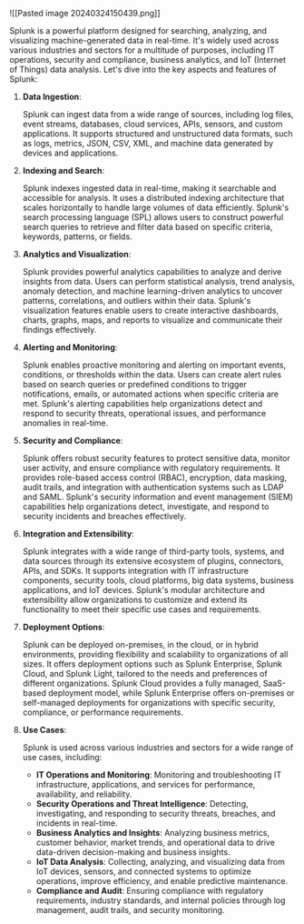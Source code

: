 
![[Pasted image 20240324150439.png]]

Splunk is a powerful platform designed for searching, analyzing, and visualizing machine-generated data in real-time. It's widely used across various industries and sectors for a multitude of purposes, including IT operations, security and compliance, business analytics, and IoT (Internet of Things) data analysis. Let's dive into the key aspects and features of Splunk:

1. **Data Ingestion**:
    
    Splunk can ingest data from a wide range of sources, including log files, event streams, databases, cloud services, APIs, sensors, and custom applications. It supports structured and unstructured data formats, such as logs, metrics, JSON, CSV, XML, and machine data generated by devices and applications.
    
2. **Indexing and Search**:
    
    Splunk indexes ingested data in real-time, making it searchable and accessible for analysis. It uses a distributed indexing architecture that scales horizontally to handle large volumes of data efficiently. Splunk's search processing language (SPL) allows users to construct powerful search queries to retrieve and filter data based on specific criteria, keywords, patterns, or fields.
    
3. **Analytics and Visualization**:
    
    Splunk provides powerful analytics capabilities to analyze and derive insights from data. Users can perform statistical analysis, trend analysis, anomaly detection, and machine learning-driven analytics to uncover patterns, correlations, and outliers within their data. Splunk's visualization features enable users to create interactive dashboards, charts, graphs, maps, and reports to visualize and communicate their findings effectively.
    
4. **Alerting and Monitoring**:
    
    Splunk enables proactive monitoring and alerting on important events, conditions, or thresholds within the data. Users can create alert rules based on search queries or predefined conditions to trigger notifications, emails, or automated actions when specific criteria are met. Splunk's alerting capabilities help organizations detect and respond to security threats, operational issues, and performance anomalies in real-time.
    
5. **Security and Compliance**:
    
    Splunk offers robust security features to protect sensitive data, monitor user activity, and ensure compliance with regulatory requirements. It provides role-based access control (RBAC), encryption, data masking, audit trails, and integration with authentication systems such as LDAP and SAML. Splunk's security information and event management (SIEM) capabilities help organizations detect, investigate, and respond to security incidents and breaches effectively.
    
6. **Integration and Extensibility**:
    
    Splunk integrates with a wide range of third-party tools, systems, and data sources through its extensive ecosystem of plugins, connectors, APIs, and SDKs. It supports integration with IT infrastructure components, security tools, cloud platforms, big data systems, business applications, and IoT devices. Splunk's modular architecture and extensibility allow organizations to customize and extend its functionality to meet their specific use cases and requirements.
    
7. **Deployment Options**:
    
    Splunk can be deployed on-premises, in the cloud, or in hybrid environments, providing flexibility and scalability to organizations of all sizes. It offers deployment options such as Splunk Enterprise, Splunk Cloud, and Splunk Light, tailored to the needs and preferences of different organizations. Splunk Cloud provides a fully managed, SaaS-based deployment model, while Splunk Enterprise offers on-premises or self-managed deployments for organizations with specific security, compliance, or performance requirements.
    
8. **Use Cases**:
    
    Splunk is used across various industries and sectors for a wide range of use cases, including:
    
    - **IT Operations and Monitoring**: Monitoring and troubleshooting IT infrastructure, applications, and services for performance, availability, and reliability.
    - **Security Operations and Threat Intelligence**: Detecting, investigating, and responding to security threats, breaches, and incidents in real-time.
    - **Business Analytics and Insights**: Analyzing business metrics, customer behavior, market trends, and operational data to drive data-driven decision-making and business insights.
    - **IoT Data Analysis**: Collecting, analyzing, and visualizing data from IoT devices, sensors, and connected systems to optimize operations, improve efficiency, and enable predictive maintenance.
    - **Compliance and Audit**: Ensuring compliance with regulatory requirements, industry standards, and internal policies through log management, audit trails, and security monitoring.
